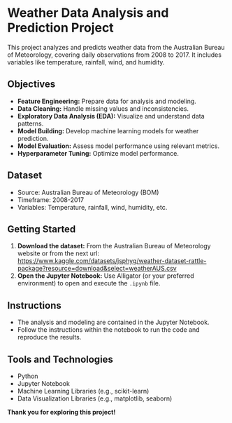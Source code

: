 # Weather Data Analysis and Prediction Project

This project analyzes and predicts weather data from the Australian Bureau of Meteorology, covering daily observations from 2008 to 2017. It includes variables like temperature, rainfall, wind, and humidity.

## Objectives

* **Feature Engineering:** Prepare data for analysis and modeling.
* **Data Cleaning:** Handle missing values and inconsistencies.
* **Exploratory Data Analysis (EDA):** Visualize and understand data patterns.
* **Model Building:** Develop machine learning models for weather prediction.
* **Model Evaluation:** Assess model performance using relevant metrics.
* **Hyperparameter Tuning:** Optimize model performance.

## Dataset

* Source: Australian Bureau of Meteorology (BOM)
* Timeframe: 2008-2017
* Variables: Temperature, rainfall, wind, humidity, etc.

## Getting Started

1.  **Download the dataset:** From the Australian Bureau of Meteorology website or from the next url: https://www.kaggle.com/datasets/jsphyg/weather-dataset-rattle-package?resource=download&select=weatherAUS.csv
2.  **Open the Jupyter Notebook:** Use Alligator (or your preferred environment) to open and execute the `.ipynb` file.

## Instructions

* The analysis and modeling are contained in the Jupyter Notebook.
* Follow the instructions within the notebook to run the code and reproduce the results.

## Tools and Technologies

* Python
* Jupyter Notebook
* Machine Learning Libraries (e.g., scikit-learn)
* Data Visualization Libraries (e.g., matplotlib, seaborn)

**Thank you for exploring this project!**
